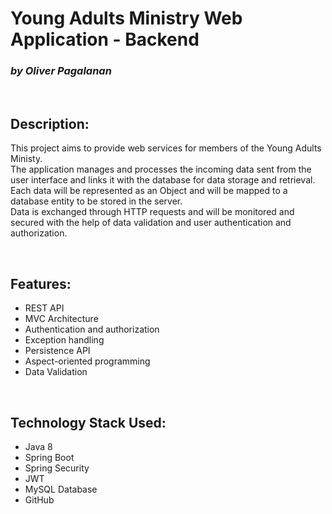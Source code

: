 # **Young Adults Ministry Web Application - Backend**
### _**by Oliver Pagalanan**_
<br />

## Description:
This project aims to provide web services for members of the Young Adults Ministy.\
The application manages and processes the incoming data sent from the user interface and links it with the database for data storage and retrieval.\
Each data will be represented as an Object and will be mapped to a database entity to be stored in the server.\
Data is exchanged through HTTP requests and will be monitored and secured with the help of data validation and user authentication and authorization. 

<br />

## Features:
- REST API
- MVC Architecture
- Authentication and authorization
- Exception handling
- Persistence API
- Aspect-oriented programming
- Data Validation

<br />

## Technology Stack Used:
- Java 8
- Spring Boot 
- Spring Security
- JWT
- MySQL Database
- GitHub
